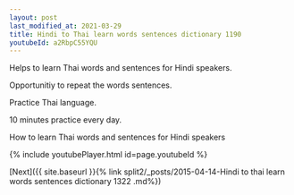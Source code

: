 ```yaml
---
layout: post
last_modified_at: 2021-03-29
title: Hindi to Thai learn words sentences dictionary 1190 
youtubeId: a2RbpC55YQU
---
```

 
 
Helps to learn Thai words and sentences for Hindi speakers.

Opportunitiy to repeat the words sentences. 

Practice Thai language. 
 
10 minutes practice every day. 
 
How to learn Thai words and sentences for Hindi speakers 
 
{% include youtubePlayer.html id=page.youtubeId %}
 
 
[Next]({{ site.baseurl }}{% link  split2/_posts/2015-04-14-Hindi to thai learn words sentences dictionary 1322 .md%})
 
